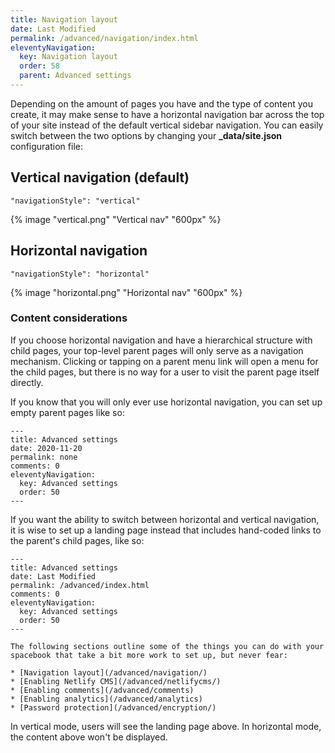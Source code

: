 ```yaml
---
title: Navigation layout 
date: Last Modified
permalink: /advanced/navigation/index.html
eleventyNavigation:
  key: Navigation layout 
  order: 58
  parent: Advanced settings 
---
```


Depending on the amount of pages you have and the type of content you create, it may make sense to have a horizontal navigation bar across the top of your site instead of the default vertical sidebar navigation. You can easily switch between the two options by changing your **_data/site.json** configuration file:


## Vertical navigation (default)

```
"navigationStyle": "vertical"
```
{% image "vertical.png" "Vertical nav" "600px" %}

## Horizontal navigation

```
"navigationStyle": "horizontal"
```

{% image "horizontal.png" "Horizontal nav" "600px" %}

### Content considerations

If you choose horizontal navigation and have a hierarchical structure with child pages, your top-level parent pages will only serve as a navigation mechanism. Clicking or tapping on a parent menu link will open a menu for the child pages, but there is no way for a user to visit the parent page itself directly.

If you know that you will only ever use horizontal navigation, you can set up empty parent pages like so:

```
---
title: Advanced settings
date: 2020-11-20
permalink: none 
comments: 0
eleventyNavigation:
  key: Advanced settings
  order: 50 
---
```

If you want the ability to switch between horizontal and vertical navigation, it is wise to set up a landing page instead that includes hand-coded links to the parent's child pages, like so:

```
---
title: Advanced settings
date: Last Modified
permalink: /advanced/index.html
comments: 0
eleventyNavigation:
  key: Advanced settings
  order: 50 
---

The following sections outline some of the things you can do with your spacebook that take a bit more work to set up, but never fear:

* [Navigation layout](/advanced/navigation/)
* [Enabling Netlify CMS](/advanced/netlifycms/)
* [Enabling comments](/advanced/comments)
* [Enabling analytics](/advanced/analytics)
* [Password protection](/advanced/encryption/)
```

In vertical mode, users will see the landing page above. In horizontal mode, the content above won't be displayed.